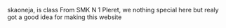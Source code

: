 skaoneja, is class From SMK N 1 Pleret, we nothing special here but realy got a good idea for making this website
